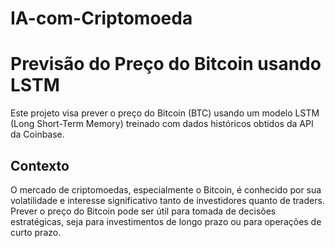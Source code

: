 # IA-com-Criptomoeda

# Previsão do Preço do Bitcoin usando LSTM

Este projeto visa prever o preço do Bitcoin (BTC) usando um modelo LSTM (Long Short-Term Memory) treinado com dados históricos obtidos da API da Coinbase.

## Contexto

O mercado de criptomoedas, especialmente o Bitcoin, é conhecido por sua volatilidade e interesse significativo tanto de investidores quanto de traders. Prever o preço do Bitcoin pode ser útil para tomada de decisões estratégicas, seja para investimentos de longo prazo ou para operações de curto prazo.
